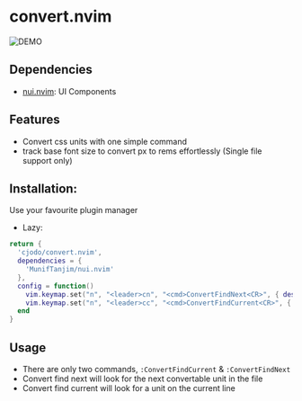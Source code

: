 # convert.nvim
![DEMO](https://asciinema.org/a/PBfD6Sl9UtZekedR4fuMNai6n)
## Dependencies
- [nui.nvim](https://github.com/MunifTanjim/nui.nvim): UI Components

## Features
- Convert css units with one simple command
- track base font size to convert px to rems effortlessly (Single file support only)

## Installation: 
Use your favourite plugin manager

- Lazy: 
```lua
return {
  'cjodo/convert.nvim',
  dependencies = {
    'MunifTanjim/nui.nvim'
  },
  config = function()
    vim.keymap.set("n", "<leader>cn", "<cmd>ConvertFindNext<CR>", { desc = "Find next convertable unit" })
    vim.keymap.set("n", "<leader>cc", "<cmd>ConvertFindCurrent<CR>", { desc = "Find convertable unit in current line" })
  end
}
```

## Usage

- There are only two commands, ```:ConvertFindCurrent``` & ```:ConvertFindNext```
- Convert find next will look for the next convertable unit in the file
- Convert find current will look for a unit on the current line
